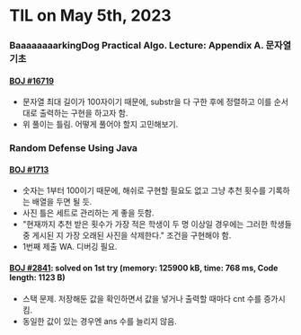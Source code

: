 # **TIL on May 5th, 2023**

### BaaaaaaaarkingDog Practical Algo. Lecture: Appendix A. 문자열 기초
#### [BOJ #16719](../../../Problem%20Solving/String/16719-05-06-2023.cpp)
* 문자열 최대 길이가 100자이기 때문에, substr을 다 구한 후에 정렬하고 이를 순서대로 출력하는 구현을 하고자 함.
* 위 풀이는 틀림. 어떻게 풀어야 할지 고민해보기.


### Random Defense Using Java
#### [BOJ #1713](../../../Problem%20Solving/boj/random%20defense/1713-05-06-2023.java)
* 숫자는 1부터 100이기 때문에, 해쉬로 구현할 필요도 없고 그냥 추천 횟수를 기록하는 배열을 두면 될 듯.
* 사진 틀은 세트로 관리하는 게 좋을 듯함.
* "현재까지 추천 받은 횟수가 가장 적은 학생이 두 명 이상일 경우에는 그러한 학생들 중 게시된 지 가장 오래된 사진을 삭제한다." 조건을 구현해야 함.
* 1번째 제출 WA. 디버깅 필요.


#### [BOJ #2841](../../../Problem%20Solving/boj/random%20defense/2841-05-06-2023.java): solved on 1st try (memory: 125900 kB, time: 768 ms, Code length: 1123 B)
* 스택 문제. 저장해둔 값을 확인하면서 값을 넣거나 출력할 때마다 cnt 수를 증가시킴.
* 동일한 값이 있는 경우엔 ans 수를 늘리지 않음.